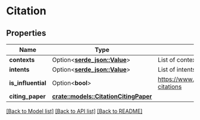 # Citation

## Properties

Name | Type | Description | Notes
------------ | ------------- | ------------- | -------------
**contexts** | Option<[**serde_json::Value**](.md)> | List of contexts | [optional]
**intents** | Option<[**serde_json::Value**](.md)> | List of intents | [optional]
**is_influential** | Option<**bool**> | https://www.semanticscholar.org/faq#influential-citations | [optional]
**citing_paper** | [**crate::models::CitationCitingPaper**](Citation_citingPaper.md) |  | 

[[Back to Model list]](../README.md#documentation-for-models) [[Back to API list]](../README.md#documentation-for-api-endpoints) [[Back to README]](../README.md)


